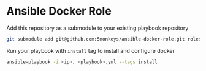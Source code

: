# Ansible Docker Role

Add this repository as a submodule to your existing playbook repository
``` sh
git submodule add git@github.com:5monkeys/ansible-docker-role.git roles/docker
```

Run your playbook with `install` tag to install and configure docker
``` sh
ansible-playbook -i <ip>, <playbook>.yml --tags install
```

